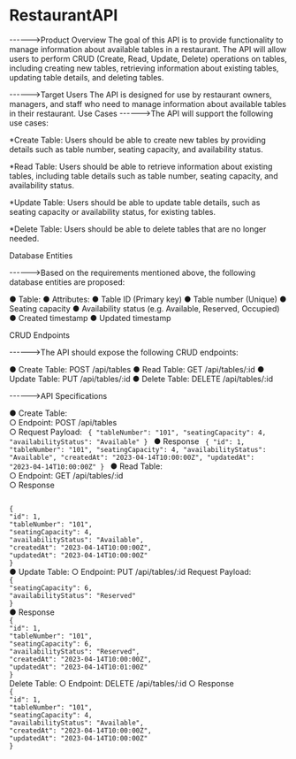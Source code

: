 # RestaurantAPI 

------>Product Overview
The goal of this API is to provide functionality to manage information about
available tables in a restaurant. The API will allow users to perform CRUD (Create,
Read, Update, Delete) operations on tables, including creating new tables,
retrieving information about existing tables, updating table details, and deleting
tables.

------>Target Users
The API is designed for use by restaurant owners, managers, and staff who need
to manage information about available tables in their restaurant.
Use Cases
------>The API will support the following use cases:

*Create Table: Users should be able to create new tables by providing details such as table number, seating capacity, and availability status.

*Read Table: Users should be able to retrieve information about existing tables, including table details such as table number, seating capacity, and availability status.

*Update Table: Users should be able to update table details, such as seating capacity or availability status, for existing tables.

*Delete Table: Users should be able to delete tables that are no longer needed.

Database Entities

------>Based on the requirements mentioned above, the following database entities are proposed:

● Table:
● Attributes:
● Table ID (Primary key)
● Table number (Unique)
● Seating capacity
● Availability status (e.g. Available, Reserved, Occupied)
● Created timestamp
● Updated timestamp

CRUD Endpoints

------>The API should expose the following CRUD endpoints:

● Create Table: POST /api/tables
● Read Table: GET /api/tables/:id
● Update Table: PUT /api/tables/:id
● Delete Table: DELETE /api/tables/:id

------>API Specifications

● Create Table:                                                                                                                                             
	○ Endpoint: POST /api/tables                                                            
	○ Request Payload:
<code>
{
"tableNumber": "101",
"seatingCapacity": 4,
"availabilityStatus": "Available"
}
</code>
● Response
<code>
{
"id": 1,
"tableNumber": "101",
"seatingCapacity": 4,
"availabilityStatus": "Available",
"createdAt": "2023-04-14T10:00:00Z",
"updatedAt": "2023-04-14T10:00:00Z"
}
</code>
● Read Table:                                                                                  
	○ Endpoint: GET /api/tables/:id                                                                        
	○ Response                                   

<code>	
{
"id": 1,
"tableNumber": "101",
"seatingCapacity": 4,
"availabilityStatus": "Available",
"createdAt": "2023-04-14T10:00:00Z",
"updatedAt": "2023-04-14T10:00:00Z"
}
</code>
●  Update Table:                                                                                                                                                                                               	○ Endpoint: PUT /api/tables/:id                                                                                                                                                                   
Request Payload:
<code>
{
"seatingCapacity": 6,
"availabilityStatus": "Reserved"
}
</code>
● Response
<code>
{
"id": 1,
"tableNumber": "101",
"seatingCapacity": 6,
"availabilityStatus": "Reserved",
"createdAt": "2023-04-14T10:00:00Z",
"updatedAt": "2023-04-14T10:01:00Z"
}
</code>
Delete Table:                                                                                                                                               
	○ Endpoint: DELETE /api/tables/:id                                                                                              
	○ Response                                                                                                         
<code>
{
"id": 1,
"tableNumber": "101",
"seatingCapacity": 4,
"availabilityStatus": "Available",
"createdAt": "2023-04-14T10:00:00Z",
"updatedAt": "2023-04-14T10:00:00Z"
}
</code>
